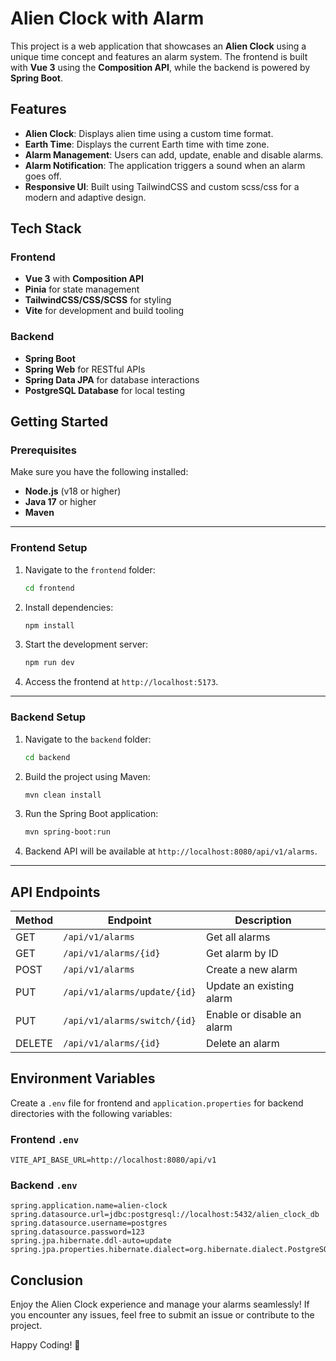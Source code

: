 # Alien Clock with Alarm

This project is a web application that showcases an **Alien Clock** using a unique time concept and features an alarm system. The frontend is built with **Vue 3** using the **Composition API**, while the backend is powered by **Spring Boot**.

## Features

- **Alien Clock**: Displays alien time using a custom time format.
- **Earth Time**: Displays the current Earth time with time zone.
- **Alarm Management**: Users can add, update, enable and disable alarms.
- **Alarm Notification**: The application triggers a sound when an alarm goes off.
- **Responsive UI**: Built using TailwindCSS and custom scss/css for a modern and adaptive design.

## Tech Stack

### Frontend
- **Vue 3** with **Composition API**
- **Pinia** for state management
- **TailwindCSS/CSS/SCSS** for styling
- **Vite** for development and build tooling

### Backend
- **Spring Boot**
- **Spring Web** for RESTful APIs
- **Spring Data JPA** for database interactions
- **PostgreSQL Database** for local testing

## Getting Started

### Prerequisites
Make sure you have the following installed:
- **Node.js** (v18 or higher)
- **Java 17** or higher
- **Maven**

---

### Frontend Setup

1. Navigate to the `frontend` folder:
    ```bash
    cd frontend
    ```
2. Install dependencies:
    ```bash
    npm install
    ```
3. Start the development server:
    ```bash
    npm run dev
    ```
4. Access the frontend at `http://localhost:5173`.

---

### Backend Setup

1. Navigate to the `backend` folder:
    ```bash
    cd backend
    ```
2. Build the project using Maven:
    ```bash
    mvn clean install
    ```
3. Run the Spring Boot application:
    ```bash
    mvn spring-boot:run
    ```
4. Backend API will be available at `http://localhost:8080/api/v1/alarms`.

---

## API Endpoints

| Method  | Endpoint                     | Description                  |
|---------|------------------------------|------------------------------|
| GET     | `/api/v1/alarms`             | Get all alarms               |
| GET     | `/api/v1/alarms/{id}`        | Get alarm by ID              |
| POST    | `/api/v1/alarms`             | Create a new alarm           |
| PUT     | `/api/v1/alarms/update/{id}` | Update an existing alarm     |
| PUT     | `/api/v1/alarms/switch/{id}` | Enable or disable an alarm   |
| DELETE  | `/api/v1/alarms/{id}`        | Delete an alarm              |

## Environment Variables

Create a `.env` file for frontend and `application.properties` for backend directories with the following variables:

### Frontend `.env`
```env
VITE_API_BASE_URL=http://localhost:8080/api/v1
```

### Backend `.env`
```env
spring.application.name=alien-clock
spring.datasource.url=jdbc:postgresql://localhost:5432/alien_clock_db
spring.datasource.username=postgres
spring.datasource.password=123
spring.jpa.hibernate.ddl-auto=update
spring.jpa.properties.hibernate.dialect=org.hibernate.dialect.PostgreSQLDialect
```

## Conclusion

Enjoy the Alien Clock experience and manage your alarms seamlessly! If you encounter any issues, feel free to submit an issue or contribute to the project.

Happy Coding! 🚀

